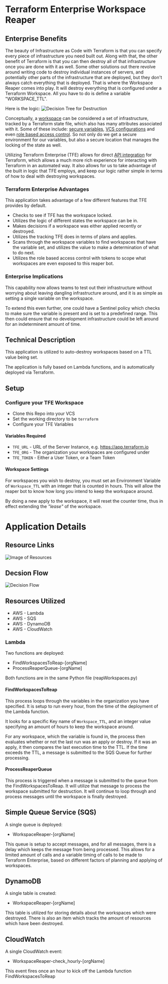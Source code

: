 # Terraform Enterprise Workspace Reaper

## Enterprise Benefits

The beauty of Infrastructure as Code with Terraform is that you can specify every piece of infrastructure you need built out. Along with that, the other benefit of Terraform is that you can then destroy all of that infrastructure once you are done with it as well. Some other solutions out there revolve around writing code to destroy individual instances of servers, and potentially other parts of the infrastructure that are deployed, but they don't always catch everything that is deployed. That is where the Workspace Reaper comes into play. It will destroy everything that is configured under a Terraform Workspace. All you have to do is define a variable "WORKSPACE_TTL".

Here is the logic: 
![Decision Tree for Destruction](https://www.lucidchart.com/publicSegments/view/91c993b7-4bb4-4ed7-aa28-82a18feeebb3/image.png)

Conceptually, a [workspace](https://www.terraform.io/docs/enterprise/workspaces/index.html) can be considered a set of infrastructure, tracked by a Terraform state file, which also has many attributes associated with it. Some of these include: [secure variables](https://www.terraform.io/docs/enterprise/workspaces/variables.html), [VCS configurations](https://www.terraform.io/docs/enterprise/vcs/index.html) and even [role based access control](https://www.terraform.io/docs/enterprise/users-teams-organizations/index.html). So not only do we get a secure environment for our variables, but also a secure location that manages the locking of the state as well.

Utilizing Terraform Enterprise (TFE) allows for direct [API integration](https://www.terraform.io/docs/enterprise/api/index.html) for Terraform, which allows a much more rich experience for interacting with Terraform in an automated way. It also allows for us to take advantage of the built in logic that TFE employs, and keep our logic rather simple in terms of how to deal with destroying workspaces.

### Terraform Enterprise Advantages
This application takes advantage of a few different features that TFE provides by default.
 * Checks to see if TFE has the workspace locked.
 * Utilizes the logic of different states the workspace can be in.
 * Makes decisions if a workspace was either applied recently or destroyed.
 * Utilizes the tracking TFE does in terms of plans and applies.
 * Scans through the workspace variables to find workspaces that have the variable set, and utilizes the value to make a determination of what to do next.
 * Utilizes the role based access control with tokens to scope what workspaces are even exposed to this reaper bot.

### Enterprise Implications

This capability now allows teams to test out their infrastructure without worrying about leaving dangling infrastructure around, and it is as simple as setting a single variable on the workspace.

To extend this even further, one could have a Sentinel policy which checks to make sure the variable is present and is set to a predefined range. This then could ensure that no development infrastructure could be left around for an indeterminent amount of time. 



## Technical Description
This application is utilized to auto-destroy workspaces based on a TTL value being set. 

The application is fully based on Lambda functions, and is automatically deployed via Terraform. 



## Setup

### Configure your TFE Workspace
* Clone this Repo into your VCS
* Set the working directory to be `terraform`
* Configure your TFE Variables

#### Variables Required
 * `TFE_URL` - URL of the Server Instance, e.g. https://app.terraform.io
 * `TFE_ORG` - The organization your workspaces are configured under
 * `TFE_TOKEN` - Either a User Token, or a Team Token

#### Workspace Settings
For workspaces you wish to destroy, you must set an Environment Variable of `Workspace_TTL` with an integer that is counted in hours. This will allow the reaper bot to know how long you intend to keep the workspace around. 

By doing a new apply to the workspace, it will reset the counter time, thus in effect extending the _"lease"_ of the workspace.


# Application Details
## Resource Links
![Image of Resources](https://www.lucidchart.com/publicSegments/view/2275fe76-e2c3-42ec-a737-7de8faea2c31/image.png)

## Decsion Flow
![Decision Flow](https://www.lucidchart.com/publicSegments/view/e5721952-cac3-43d4-9dc1-e9eb5b2410fe/image.png)

## Resources Utilized
 * AWS - Lambda
 * AWS - SQS
 * AWS - DynamoDB
 * AWS - CloudWatch

### Lambda
Two functions are deployed:
 * FindWorkspacesToReap-[orgName]
 * ProcessReaperQueue-[orgName]

 Both functions are in the same Python file (reapWorkspaces.py)

#### FindWorkspacesToReap
This process loops through the variables in the organization you have specified. It is setup to run every hour, from the time of the deployment of the Lambda function. 

It looks for a specific Key name of `Workspace_TTL`, and an integer value specifying an amount of hours to keep the workspace around. 

For any workspace, which the variable is found in, the process then evaluates whether or not the last run was an apply or destroy. If it was an apply, it then compares the last execution time to the TTL. If the time exceeds the TTL, a message is submitted to the SQS Queue for further processing.

#### ProcessReaperQueue

This process is triggered when a message is submitted to the queue from the FindWorkspacesToReap. It will utilize that message to process the workspace submitted for destruction. It will continue to loop through and process messages until the workspace is finally destroyed.

## Simple Queue Service (SQS)

A single queue is deployed:
 * WorkspaceReaper-[orgName]

This queue is setup to accept messages, and for all messages, there is a delay which keeps the message from being processed. This allows for a limited amount of calls and a variable timing of calls to be made to Terraform Enterprise, based on different factors of planning and applying of workspaces.

## DynamoDB

A single table is created:
 * WorkspaceReaper-[orgName]

This table is utilized for storing details about the workspaces which were destroyed. There is also an item which tracks the amount of resources which have been destroyed. 

## CloudWatch

A single CloudWatch event:
 * WorkspaceReaper-check_hourly-[orgName]

This event fires once an hour to kick off the Lambda function FindWorkspacesToReap

